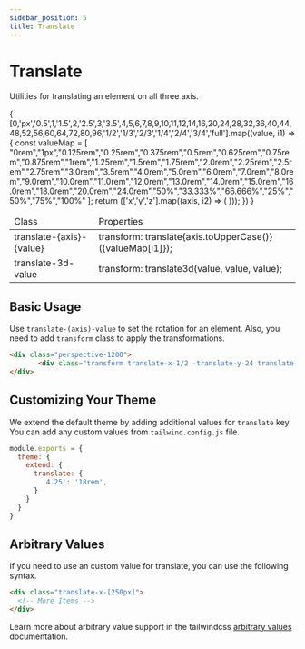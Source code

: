 ```yaml
---
sidebar_position: 5
title: Translate
---
```


# Translate

Utilities for translating an element on all three axis.

<div className="table-container">
       <table className="stripped-table" style={{width:"100%"}}>
              <thead>
                     <tr>
                            <td>Class</td>
                            <td>Properties</td>                     
                     </tr>
              </thead>
              <tbody>
                     {
                            [0,'px','0.5',1,'1.5',2,'2.5',3,'3.5',4,5,6,7,8,9,10,11,12,14,16,20,24,28,32,36,40,44,48,52,56,60,64,72,80,96,'1/2','1/3','2/3','1/4','2/4','3/4','full'].map((value, i1) => {
                                   const valueMap = [
                                          "0rem","1px","0.125rem","0.25rem","0.375rem","0.5rem","0.625rem","0.75rem","0.875rem","1rem","1.25rem","1.5rem","1.75rem","2.0rem","2.25rem","2.5rem","2.75rem","3.0rem","3.5rem","4.0rem","5.0rem","6.0rem","7.0rem","8.0rem","9.0rem","10.0rem","11.0rem","12.0rem","13.0rem","14.0rem","15.0rem","16.0rem","18.0rem","20.0rem","24.0rem","50%","33.333%","66.666%","25%","50%","75%","100%"
                                   ];
                                   return (['x','y','z'].map((axis, i2) => (
                                          <tr>
                                                 <td>translate-{axis}-{value}</td>
                                                 <td>transform: translate{axis.toUpperCase()}({valueMap[i1]});</td>
                                          </tr>   
                                   )));
                            })
                     }
                     <tr>
                            <td>translate-3d-value</td>
                            <td>transform: translate3d(value, value, value);</td>
                     </tr>
              </tbody>
       </table>
</div>

## Basic Usage

Use `translate-(axis)-value` to set the rotation for an element. Also, you need to add `transform` class to apply the transformations.

```html
<div class="perspective-1200">
       <div class="transform translate-x-1/2 -translate-y-24 translate-z-12">My element</div>
</div>
```


## Customizing Your Theme

We extend the default theme by adding additional values for `translate` key. You can add any custom values from `tailwind.config.js` file.

```js title=tailwind.config.js
module.exports = {
  theme: {
    extend: {
      translate: {
        '4.25': '18rem',
      }
    }
  }
}
```
## Arbitrary Values

If you need to use an custom value for translate, you can use the following syntax.

```html
<div class="translate-x-[250px]">
  <!-- More Items -->
</div>
```

Learn more about arbitrary value support in the tailwindcss [arbitrary values](https://tailwindcss.com/docs/adding-custom-styles#using-arbitrary-values) documentation.